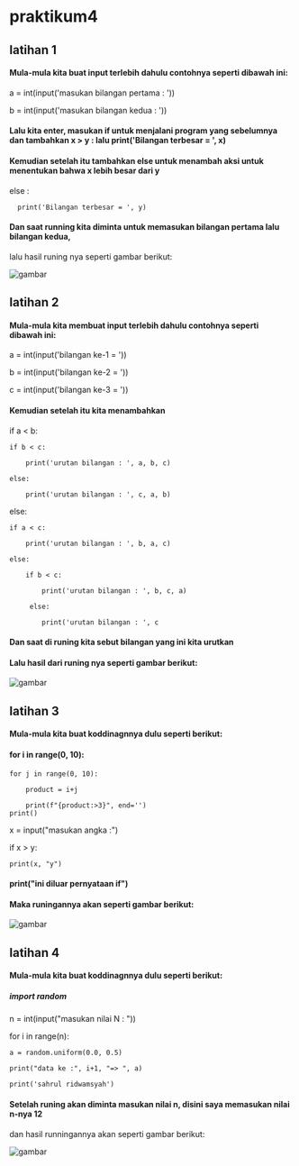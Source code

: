 # praktikum4
## latihan 1

#### Mula-mula kita buat input terlebih dahulu contohnya seperti dibawah ini:

a = int(input('masukan bilangan pertama : '))

b = int(input('masukan bilangan kedua : '))

#### Lalu kita enter, masukan if untuk menjalani program yang sebelumnya dan tambahkan x > y : lalu print('Bilangan terbesar = ', x)
#### Kemudian setelah itu tambahkan else untuk menambah aksi untuk menentukan bahwa x lebih besar dari y 

 else :
 
      print('Bilangan terbesar = ', y)
      
#### Dan saat running kita diminta untuk memasukan bilangan pertama lalu bilangan kedua,      
lalu hasil runing nya seperti gambar berikut:

![gambar](gambarlab4/rid1.png)

## latihan 2

#### Mula-mula kita membuat input terlebih dahulu contohnya seperti dibawah ini:

a = int(input('bilangan ke-1 = '))

b = int(input('bilangan ke-2 = '))

c = int(input('bilangan ke-3 = '))

#### Kemudian setelah itu kita menambahkan

if a < b:

    if b < c:
    
        print('urutan bilangan : ', a, b, c)
        
    else:
    
        print('urutan bilangan : ', c, a, b)
        
else:

    if a < c:
    
        print('urutan bilangan : ', b, a, c)
        
    else:
    
        if b < c:
        
            print('urutan bilangan : ', b, c, a)
            
         else:
         
            print('urutan bilangan : ', c
            
#### Dan saat di runing kita sebut bilangan yang ini kita urutkan 
#### Lalu hasil dari runing nya seperti gambar berikut:

![gambar](gambarlab4/rid2.png)

## latihan 3

#### Mula-mula kita buat koddinagnnya dulu seperti berikut:

#### for i in range(0, 10):

    for j in range(0, 10):
    
        product = i+j
        
        print(f"{product:>3}", end='')
    print()

x = input("masukan angka :")

if x > y:

    print(x, "y")
    
#### print("ini diluar pernyataan if")

#### Maka runingannya akan seperti gambar berikut:

![gambar](gambarlab4/rid3.png)

## latihan 4

#### Mula-mula kita buat koddinagnnya dulu seperti berikut:

##### import random

n = int(input("masukan nilai N : "))

for i in range(n):

    a = random.uniform(0.0, 0.5)
    
    print("data ke :", i+1, "=> ", a)
    
    print('sahrul ridwamsyah')
    
#### Setelah runing akan diminta masukan nilai n, disini saya memasukan nilai n-nya 12
dan hasil runningannya akan seperti gambar berikut:

![gambar](gambarlab4/rid4.png)

